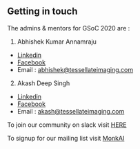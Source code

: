 ## Getting in touch

The admins & mentors for GSoC 2020 are :

1. Abhishek Kumar Annamraju
  - [Linkedin](https://www.linkedin.com/in/abhishek-kumar-annamraju/)
  - [Facebook](https://www.facebook.com/aabhi202)
  - Email : abhishek@tessellateimaging.com

2. Akash Deep Singh
  - [Linkedin](https://www.linkedin.com/in/akashdeepsingh01/)
  - [Facebook](https://www.facebook.com/DAICNIV)
  - Email : akash@tessellateimaging.com

To join our community on slack visit [HERE](https://join.slack.com/t/monkai-community/shared_invite/enQtOTM5MzExODY2OTk5LTE2OWVkZGY4ZWViZTMyZWJkZDNhMTk1YTkzODgyYTUxNTFlNzNlYzljZDc5NmExMDBjZGVjYzVjNmJkNjBkY2Q)

To signup for our mailing list visit [MonkAI](https://monkai.org)
